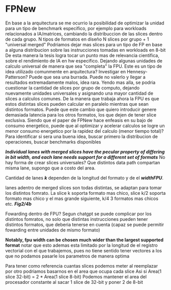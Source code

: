 # FPNew
En base a la arquitectura se me ocurrio la posibilidad de optimizar la unidad para un tipo de benchmark especifico, por ejemplo para workloads relacionados a IA/matrices, cambiando la distribuccion de las slices dentro de cada grupo.
N tipos de formatos en diseño
N slices por grupo + 1 "universal merged"
Podriamos dejar mas slices para un tipo de FP en base a alguna distribucion sobre las instrucciones tomadas en workloads en 8-bit
De esta manera la tesis logra tocar un punto mas de relevancia cientifica, sobre el rendimiento de IA en hw especifico. Dejando algunas unidades de calculo universal de manera que sea "completa" la FPU.
Este es un tipo de idea utilizado comunmente en arquitectura? Investigar en Hennesy-Patterson?
Puede que sea una burrada.
Puede no valerlo y llegar a resultados extremadamente malos, idea rara.
Yendo mas alla, se podria cuestionar la cantidad de slices por grupo de computo, dejando nuevamente unidades universales y asignando una mayor cantidad de slices a calculos comunes.
De la manera que trabaja ahora la FPU es que estos distintas slices pueden calcular en paralelo mientras que sean distintos formatos. Puede que este cambio que quiero introducir genere demasiada latencia para los otros formatos, los que dejen de tener slice exclusiva.
Siendo que el paper de FPNew hace enfeasis en su bajo de consumo energetico, puede que al optimizar y acelerar calculos se logre un menor consumo energetico por la rapidez del calculo (menor tiempo total)?
Para identificar si sera una buena idea, buscar primero la distribucion de operaciones, buscar benchmarks disponibles

***Individual lanes with merged slices have the pecular property of differing in bit width, and each lane needs support for a different set of formats***
No hay forma de crear slices universales? Que distintos data path compartan misma lane, supongo que a costo del area. 

Cantidad de lanes ***k*** dependen de la longitud del formato y de el ***widthFPU***.

lanes adentro de merged slices son todas distintas, se adaptan para tomar los distintos fomrato. La slice k soporta formato mas chico,
slice k/2 soporta formato mas chico y el mas grande siguiente, k/4 3 formatos mas chicos etc. ***Fig2/4b***

Fowarding dentro de FPU?
Segun chatgpt se puede complicar por los distintos fomratos, no solo que distintas instrucciones pueden tener distintos formatos, que deberia tenerse en cuenta (capaz se puede permitir fowarding entre unidades de mismo formato)

**Notably, fpu width can be chosen much wider than the largest supported format** 
notar que esto ademas esta limitado por la longitud de el registro vectorial con el que trabajemos, pues no tiene sentido tener vectores a los que no podamos pasarle los parametros de manera optima

Para tener como referencia cuantas slices podemos meter al reemplazar por otro podriamos basarnos en el area que ocupa cada slice
Asi si
Area(1 slice 32-bit) = 2 * Area(1 slice 8-bit)
Podemos mantener el area del procesador constante al sacar 1 slice de 32-bit y poner 2 de 8-bit
 
